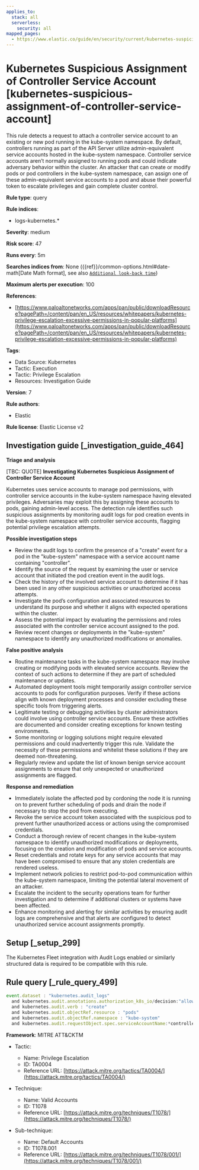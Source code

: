 ```yaml
---
applies_to:
  stack: all
  serverless:
    security: all
mapped_pages:
  - https://www.elastic.co/guide/en/security/current/kubernetes-suspicious-assignment-of-controller-service-account.html
---
```


# Kubernetes Suspicious Assignment of Controller Service Account [kubernetes-suspicious-assignment-of-controller-service-account]

This rule detects a request to attach a controller service account to an existing or new pod running in the kube-system namespace. By default, controllers running as part of the API Server utilize admin-equivalent service accounts hosted in the kube-system namespace. Controller service accounts aren’t normally assigned to running pods and could indicate adversary behavior within the cluster. An attacker that can create or modify pods or pod controllers in the kube-system namespace, can assign one of these admin-equivalent service accounts to a pod and abuse their powerful token to escalate privileges and gain complete cluster control.

**Rule type**: query

**Rule indices**:

* logs-kubernetes.*

**Severity**: medium

**Risk score**: 47

**Runs every**: 5m

**Searches indices from**: None ({{ref}}/common-options.html#date-math[Date Math format], see also [`Additional look-back time`](docs-content://solutions/security/detect-and-alert/create-detection-rule.md#rule-schedule))

**Maximum alerts per execution**: 100

**References**:

* [https://www.paloaltonetworks.com/apps/pan/public/downloadResource?pagePath=/content/pan/en_US/resources/whitepapers/kubernetes-privilege-escalation-excessive-permissions-in-popular-platforms](https://www.paloaltonetworks.com/apps/pan/public/downloadResource?pagePath=/content/pan/en_US/resources/whitepapers/kubernetes-privilege-escalation-excessive-permissions-in-popular-platforms)

**Tags**:

* Data Source: Kubernetes
* Tactic: Execution
* Tactic: Privilege Escalation
* Resources: Investigation Guide

**Version**: 7

**Rule authors**:

* Elastic

**Rule license**: Elastic License v2

## Investigation guide [_investigation_guide_464]

**Triage and analysis**

[TBC: QUOTE]
**Investigating Kubernetes Suspicious Assignment of Controller Service Account**

Kubernetes uses service accounts to manage pod permissions, with controller service accounts in the kube-system namespace having elevated privileges. Adversaries may exploit this by assigning these accounts to pods, gaining admin-level access. The detection rule identifies such suspicious assignments by monitoring audit logs for pod creation events in the kube-system namespace with controller service accounts, flagging potential privilege escalation attempts.

**Possible investigation steps**

* Review the audit logs to confirm the presence of a "create" event for a pod in the "kube-system" namespace with a service account name containing "controller".
* Identify the source of the request by examining the user or service account that initiated the pod creation event in the audit logs.
* Check the history of the involved service account to determine if it has been used in any other suspicious activities or unauthorized access attempts.
* Investigate the pod’s configuration and associated resources to understand its purpose and whether it aligns with expected operations within the cluster.
* Assess the potential impact by evaluating the permissions and roles associated with the controller service account assigned to the pod.
* Review recent changes or deployments in the "kube-system" namespace to identify any unauthorized modifications or anomalies.

**False positive analysis**

* Routine maintenance tasks in the kube-system namespace may involve creating or modifying pods with elevated service accounts. Review the context of such actions to determine if they are part of scheduled maintenance or updates.
* Automated deployment tools might temporarily assign controller service accounts to pods for configuration purposes. Verify if these actions align with known deployment processes and consider excluding these specific tools from triggering alerts.
* Legitimate testing or debugging activities by cluster administrators could involve using controller service accounts. Ensure these activities are documented and consider creating exceptions for known testing environments.
* Some monitoring or logging solutions might require elevated permissions and could inadvertently trigger this rule. Validate the necessity of these permissions and whitelist these solutions if they are deemed non-threatening.
* Regularly review and update the list of known benign service account assignments to ensure that only unexpected or unauthorized assignments are flagged.

**Response and remediation**

* Immediately isolate the affected pod by cordoning the node it is running on to prevent further scheduling of pods and drain the node if necessary to stop the pod from executing.
* Revoke the service account token associated with the suspicious pod to prevent further unauthorized access or actions using the compromised credentials.
* Conduct a thorough review of recent changes in the kube-system namespace to identify unauthorized modifications or deployments, focusing on the creation and modification of pods and service accounts.
* Reset credentials and rotate keys for any service accounts that may have been compromised to ensure that any stolen credentials are rendered useless.
* Implement network policies to restrict pod-to-pod communication within the kube-system namespace, limiting the potential lateral movement of an attacker.
* Escalate the incident to the security operations team for further investigation and to determine if additional clusters or systems have been affected.
* Enhance monitoring and alerting for similar activities by ensuring audit logs are comprehensive and that alerts are configured to detect unauthorized service account assignments promptly.


## Setup [_setup_299]

The Kubernetes Fleet integration with Audit Logs enabled or similarly structured data is required to be compatible with this rule.


## Rule query [_rule_query_499]

```js
event.dataset : "kubernetes.audit_logs"
  and kubernetes.audit.annotations.authorization_k8s_io/decision:"allow"
  and kubernetes.audit.verb : "create"
  and kubernetes.audit.objectRef.resource : "pods"
  and kubernetes.audit.objectRef.namespace : "kube-system"
  and kubernetes.audit.requestObject.spec.serviceAccountName:*controller
```

**Framework**: MITRE ATT&CKTM

* Tactic:

    * Name: Privilege Escalation
    * ID: TA0004
    * Reference URL: [https://attack.mitre.org/tactics/TA0004/](https://attack.mitre.org/tactics/TA0004/)

* Technique:

    * Name: Valid Accounts
    * ID: T1078
    * Reference URL: [https://attack.mitre.org/techniques/T1078/](https://attack.mitre.org/techniques/T1078/)

* Sub-technique:

    * Name: Default Accounts
    * ID: T1078.001
    * Reference URL: [https://attack.mitre.org/techniques/T1078/001/](https://attack.mitre.org/techniques/T1078/001/)



